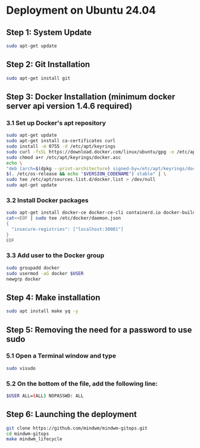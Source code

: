 # Deployment on Ubuntu 24.04


## Step 1: System Update
```bash
sudo apt-get update
```

## Step 2: Git Installation
```bash
sudo apt-get install git
```

## Step 3: Docker Installation (minimum docker server api version 1.4.6 required)
### 3.1 Set up Docker's apt repository
```bash
sudo apt-get update
sudo apt-get install ca-certificates curl
sudo install -m 0755 -d /etc/apt/keyrings
sudo curl -fsSL https://download.docker.com/linux/ubuntu/gpg -o /etc/apt/keyrings/docker.asc
sudo chmod a+r /etc/apt/keyrings/docker.asc
echo \
"deb [arch=$(dpkg --print-architecture) signed-by=/etc/apt/keyrings/docker.asc] https://download.docker.com/linux/ubuntu \
$(. /etc/os-release && echo "$VERSION_CODENAME") stable" | \
sudo tee /etc/apt/sources.list.d/docker.list > /dev/null
sudo apt-get update
```

### 3.2 Install Docker packages
```bash
sudo apt-get install docker-ce docker-ce-cli containerd.io docker-buildx-plugin docker-compose-plugin  
cat<<EOF | sudo tee /etc/docker/daemon.json
{
  "insecure-registries": ["localhost:30001"]
}
EOF
```

### 3.3 Add user to the Docker group
```bash
sudo groupadd docker  
sudo usermod -aG docker $USER  
newgrp docker  
```

## Step 4: Make installation
```bash
sudo apt install make yq -y
```

## Step 5: Removing the need for a password to use sudo

### 5.1 Open a Terminal window and type
```bash
sudo visudo
```

### 5.2 On the bottom of the file, add the following line:
```bash
$USER ALL=(ALL) NOPASSWD: ALL
```

## Step 6: Launching the deployment
```bash
git clone https://github.com/mindwm/mindwm-gitops.git  
cd mindwm-gitops  
make mindwm_lifecycle  
```



